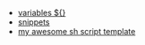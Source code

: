 - [variables ${}](./variables.md)
- [snippets](./snippets.md)
- [my awesome sh script template](./template.md)
